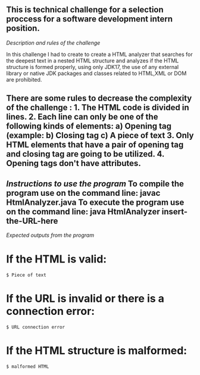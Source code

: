 This is technical challenge for a selection proccess for a software development intern position.
---------------------------------------------------------------------------------------------------------------------------------------------------------------------------------------------------------
*Description and rules of the challenge*

In this challenge I had to create to create a HTML analyzer that searches for the deepest text in a nested HTML structure and analyzes if the HTML structure is formed properly, using only JDK17,
the use of any external library or native JDK packages and classes related to HTML,XML or DOM are prohibited.

There are some rules to decrease the complexity of the challenge :
    1. The HTML code is divided in lines.
    2. Each line can only be one of the following kinds of elements:
        a) Opening tag (example:
        b) Closing tag
        c) A piece of text
    3. Only HTML elements that have a pair of opening tag and closing tag are going to be utilized.
    4. Opening tags don't have attributes.
---------------------------------------------------------------------------------------------------------------------------------------------------------------------------------------------------------
*Instructions to use the program*
To compile the program use on the command line: javac HtmlAnalyzer.java
To execute the program use on the command line: java HtmlAnalyzer insert-the-URL-here
---------------------------------------------------------------------------------------------------------------------------------------------------------------------------------------------------------
*Expected outputs from the program*
  # If the HTML is valid:
    $ Piece of text
  # If the URL is invalid or there is a connection error:
    $ URL connection error
  # If the HTML structure is malformed:
    $ malformed HTML
